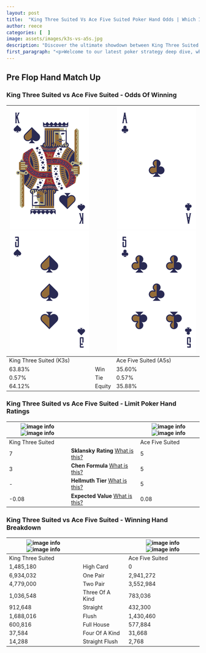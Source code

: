 ```yaml
---
layout: post
title:  "King Three Suited Vs Ace Five Suited Poker Hand Odds | Which Is The Better Hand In Poker? A Complete Guide"
author: reece
categories: [  ]
image: assets/images/k3s-vs-a5s.jpg
description: "Discover the ultimate showdown between King Three Suited and Ace Five Suited in poker! Uncover the odds, strategies, and scenarios where one hand triumphs over the other. Get ready to up your poker game with this thrilling analysis."
first_paragraph: "<p>Welcome to our latest poker strategy deep dive, where we're pitting two distinct hands against each other in a high-stakes showdown: King Three Suited vs Ace Five Suited.</p><p>In the dynamic world of poker, every decision counts, and knowing which hand holds the upper hand is key to your success at the table.</p><p>In this article, we'll dissect these two hands, explore the scenarios where one dominates the other, and equip you with the knowledge to make strategic choices that can tip the odds in your favor.</p><p>Get ready to unravel the intriguing dynamics of these poker hands and elevate your game to new heights.</p>"
---
```




[comment]: # (sp0)

## Pre Flop Hand Match Up

<div class="table hand-ratings" markdown="1"> 



### King Three Suited vs Ace Five Suited - Odds Of Winning


    
| ![image info](assets/images/hand1/k.png) ![image info](assets/images/hand1/3.png) |  | ![image info](assets/images/hand2/a.png) ![image info](assets/images/hand2/5.png) |
| -------- | -------- | -------- |
| King Three Suited (K3s) |  | Ace Five Suited (A5s) |
| 63.83% | Win | 35.60% |
| 0.57% | Tie | 0.57% |
| 64.12% | Equity | 35.88% |




[comment]: # (sp1)



### King Three Suited vs Ace Five Suited - Limit Poker Hand Ratings


    
| ![image info](https://www.riverpairs.com/assets/images/hand1/k.png) ![image info](https://www.riverpairs.com/assets/images/hand1/3.png) |  | ![image info](https://www.riverpairs.com/assets/images/hand2/a.png) ![image info](https://www.riverpairs.com/assets/images/hand2/5.png) |
| -------- | -------- | -------- |
| King Three Suited |  | Ace Five Suited |
| 7 | **Sklansky Rating** [What is this?](/sklansky-rating-explained) | 5 |
| 3 | **Chen Formula** [What is this?](/chen-formula-explained) | 5 |
| - | **Hellmuth Tier** [What is this?](/Hellmuth-tier-explained) | 5 |
| -0.08 | **Expected Value** [What is this?](/expected-value-explained) | 0.08 |




[comment]: # (sp2)



### King Three Suited vs Ace Five Suited - Winning Hand Breakdown


    
| ![image info](https://www.riverpairs.com/assets/images/hand1/k.png) ![image info](https://www.riverpairs.com/assets/images/hand1/3.png) |  | ![image info](https://www.riverpairs.com/assets/images/hand2/a.png) ![image info](https://www.riverpairs.com/assets/images/hand2/5.png) |
| -------- | -------- | -------- |
| King Three Suited |  | Ace Five Suited |
| 1,485,180 | High Card | 0 |
| 6,934,032 | One Pair | 2,941,272 |
| 4,779,000 | Two Pair | 3,552,984 |
| 1,036,548 | Three Of A Kind | 783,036 |
| 912,648 | Straight | 432,300 |
| 1,688,016 | Flush | 1,430,460 |
| 600,816 | Full House | 577,884 |
| 37,584 | Four Of A Kind | 31,668 |
| 14,288 | Straight Flush | 2,768 |




[comment]: # (sp3)



</div>

[comment]: # (sp4)



[comment]: # (sp5)

